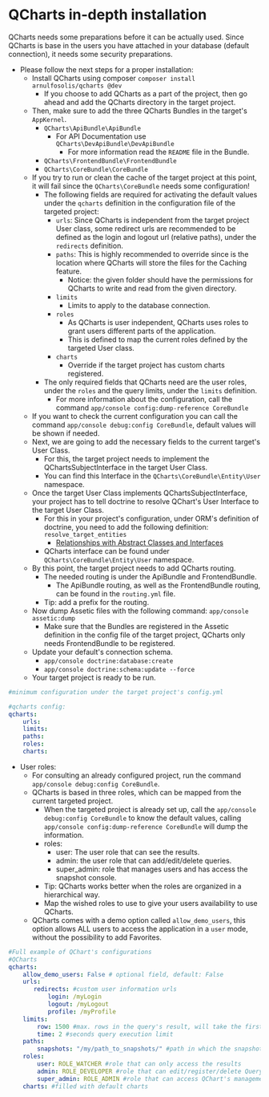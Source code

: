QCharts in-depth installation
===============================

QCharts needs some preparations before it can be actually used.
Since QCharts is base in the users you have attached in your database (default connection),
it needs some security preparations.

+ Please follow the next steps for a proper installation:
    - Install QCharts using composer ```composer install arnulfosolis/qcharts @dev```
        + If you choose to add QCharts as a part of the project,
        then go ahead and add the QCharts directory in the target project.
    - Then, make sure to add the three QCharts Bundles in the target's ```AppKernel```.
        + ```QCharts\ApiBundle\ApiBundle```
            - For API Documentation use ```QCharts\DevApiBundle\DevApiBundle```
                + For more information read the ```README``` file in the Bundle.
        + ```QCharts\FrontendBundle\FrontendBundle```
        + ```QCharts\CoreBundle\CoreBundle```
    - If you try to run or clean the cache of the target project at this point,
    it will fail since the ```QCharts\CoreBundle``` needs some configuration!
        + The following fields are required for activating the default values under the ```qcharts``` definition in the 
        configuration file of the targeted project:
            - ```urls```: Since QCharts is independent from the target project User class, some redirect urls
            are recommended to be defined as the login and logout url (relative paths),
            under the ```redirects``` definition.
            - ```paths```: This is highly recommended to override since is the location where QCharts will store
            the files for the Caching feature.
                + Notice: the given folder should have the permissions for QCharts to write and read
                from the given directory.
            - ```limits```
                + Limits to apply to the database connection.
            - ```roles```
                + As QCharts is user independent, QCharts uses roles to grant users different parts of the application.
                + This is defined to map the current roles defined by the targeted User class.
            - ```charts```
                + Override if the target project has custom charts registered.
        + The only required fields that QCharts need are the user roles, under the ```roles``` and the
        query limits, under the ```limits``` definition.
            - For more information about the configuration,
            call the command ```app/console config:dump-reference CoreBundle```
    - If you want to check the current configuration you can call the command ```app/console debug:config CoreBundle```, 
    default values will be shown if needed.
    - Next, we are going to add the necessary fields to the current target's User Class.
        + For this, the target project needs to implement the QChartsSubjectInterface in the target User Class.
        + You can find this Interface in the ```QCharts\CoreBundle\Entity\User``` namespace.
    - Once the target User Class implements QChartsSubjectInterface, your project has to tell doctrine to resolve
    QChart's User Interface to the target User Class.
        + For this in your project's configuration, under ORM's definition of doctrine,
        you need to add the following definition: ```resolve_target_entities```
            - [Relationships with Abstract Classes and Interfaces](http://symfony.com/doc/2.7/cookbook/doctrine/resolve_target_entity.html)
        + QCharts interface can be found under ```QCharts\CoreBundle\Entity\User``` namespace.
    - By this point, the target project needs to add QCharts routing.
        + The needed routing is under the ApiBundle and FrontendBundle.
            - The ApiBundle routing, as well as the FrontendBundle routing, can be found in the ```routing.yml``` file.
        + Tip: add a prefix for the routing.
    - Now dump Assetic files with the following command: ```app/console assetic:dump```
        + Make sure that the Bundles are registered in the Assetic definition in the config file of the
        target project, QCharts only needs FrontendBundle to be registered.
    - Update your default's connection schema.
        - ```app/console doctrine:database:create```
        - ```app/console doctrine:schema:update --force```
    - Your target project is ready to be run.

```yml
#minimum configuration under the target project's config.yml

#qcharts config:
qcharts:
    urls:
    limits:
    paths:
    roles:
    charts:
```

+ User roles:
    - For consulting an already configured project, run the command ```app/console debug:config CoreBundle```.
    - QCharts is based in three roles, which can be mapped from the current targeted project.
        + When the targeted project is already set up, call the ```app/console debug:config CoreBundle``` to know the
        default values, calling ```app/console config:dump-reference CoreBundle``` will dump the information.
        + roles:
            - user: The user role that can see the results.
            - admin: the user role that can add/edit/delete queries.
            - super_admin: role that manages users and has access the snapshot console.
        + Tip: QCharts works better when the roles are organized in a hierarchical way. 
        + Map the wished roles to use to give your users availability to use QCharts.
    - QCharts comes with a demo option called ```allow_demo_users```, this option
     allows ALL users to access the application in a ```user``` mode, without the possibility to add
     Favorites.
        
```yml
#Full example of QChart's configurations 
#QCharts
qcharts:
    allow_demo_users: False # optional field, default: False
    urls:
       redirects: #custom user information urls
           login: /myLogin
           logout: /myLogout
           profile: /myProfile
    limits:
        row: 1500 #max. rows in the query's result, will take the first 1500 rows.
        time: 2 #seconds query execution limit
    paths:
        snapshots: "/my/path_to_snapshots/" #path in which the snapshots will be saved
    roles:
        user: ROLE_WATCHER #role that can only access the results
        admin: ROLE_DEVELOPER #role that can edit/register/delete Query Requests
        super_admin: ROLE_ADMIN #role that can access QChart's management tools
    charts: #filled with default charts
```